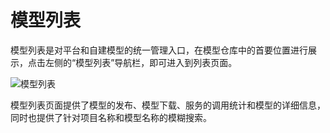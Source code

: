 # 模型列表

模型列表是对平台和自建模型的统一管理入口，在模型仓库中的首要位置进行展示，点击左侧的“模型列表”导航栏，即可进入到列表页面。

![模型列表](../../images/model/model-001.png "我的模型列表")
 
模型列表页面提供了模型的发布、模型下载、服务的调用统计和模型的详细信息，同时也提供了针对项目名称和模型名称的模糊搜索。
 

